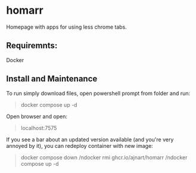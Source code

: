 # homarr
Homepage with apps for using less chrome tabs.

## Requiremnts:

Docker

## Install and Maintenance

To run simply download files, open powershell prompt from folder and run: 

> docker compose up -d

Open browser and open:

> localhost:7575

If you see a bar about an updated version available (and you're very annoyed by it), you can redeploy container with new image:

> docker compose down 
> /ndocker rmi ghcr.io/ajnart/homarr 
> /ndocker compose up -d
